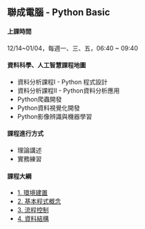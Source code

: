 ## 聯成電腦 - Python Basic

#### 上課時間

12/14~01/04，每週一、三、五，06:40 ~ 09:40


#### 資料科學、人工智慧課程地圖

- 資料分析課程I - Python 程式設計
- 資料分析課程II - Python資料分析應用
- Python爬蟲開發
- Python資料視覺化開發
- Python影像辨識與機器學習

#### 課程進行方式

- 理論講述
- 實務練習

#### 課程大綱
- [1. 環境建置](http://mirdex.github.io/PythonBasic_20221214/1.%20environment.slides.html)
- [2. 基本程式概念](http://mirdex.github.io/PythonBasic_20221214/2.%20basic%20concept.slides.html)
- [3. 流程控制](http://mirdex.github.io/PythonBasic_20221214/3.%20流程控制(Q).slides.html)
- [4. 資料結構](http://mirdex.github.io/PythonBasic_20221214/4.%20資料結構_Q.slides.html)
